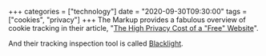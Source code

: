 +++
categories = ["technology"]
date = "2020-09-30T09:30:00"
tags = ["cookies", "privacy"]
+++
The Markup provides a fabulous overview of cookie tracking in their article, "[The High Privacy Cost of a "Free" Website](https://themarkup.org/blacklight/2020/09/22/blacklight-tracking-advertisers-digital-privacy-sensitive-websites)".

And their tracking inspection tool is called [Blacklight](https://themarkup.org/blacklight).
